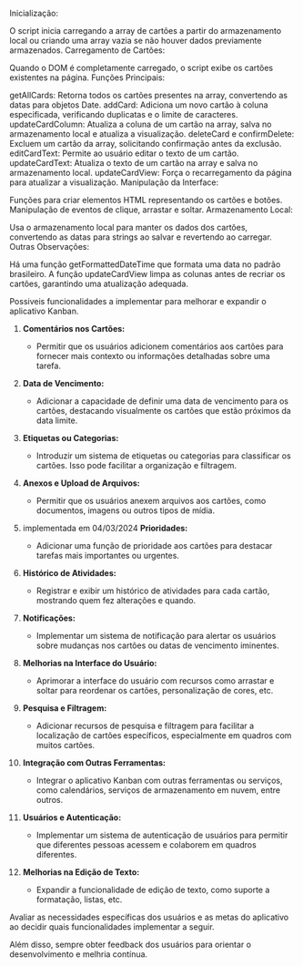 Inicialização:

O script inicia carregando a array de cartões a partir do armazenamento local ou criando uma array vazia se não houver dados previamente armazenados.
Carregamento de Cartões:

Quando o DOM é completamente carregado, o script exibe os cartões existentes na página.
Funções Principais:

getAllCards: Retorna todos os cartões presentes na array, convertendo as datas para objetos Date.
addCard: Adiciona um novo cartão à coluna especificada, verificando duplicatas e o limite de caracteres.
updateCardColumn: Atualiza a coluna de um cartão na array, salva no armazenamento local e atualiza a visualização.
deleteCard e confirmDelete: Excluem um cartão da array, solicitando confirmação antes da exclusão.
editCardText: Permite ao usuário editar o texto de um cartão.
updateCardText: Atualiza o texto de um cartão na array e salva no armazenamento local.
updateCardView: Força o recarregamento da página para atualizar a visualização.
Manipulação da Interface:

Funções para criar elementos HTML representando os cartões e botões.
Manipulação de eventos de clique, arrastar e soltar.
Armazenamento Local:

Usa o armazenamento local para manter os dados dos cartões, convertendo as datas para strings ao salvar e revertendo ao carregar.
Outras Observações:

Há uma função getFormattedDateTime que formata uma data no padrão brasileiro.
A função updateCardView limpa as colunas antes de recriar os cartões, garantindo uma atualização adequada.


Possiveis funcionalidades a implementar para melhorar e expandir o aplicativo Kanban.

1. **Comentários nos Cartões:**
   - Permitir que os usuários adicionem comentários aos cartões para fornecer mais contexto ou informações detalhadas sobre uma tarefa.

2. **Data de Vencimento:**
   - Adicionar a capacidade de definir uma data de vencimento para os cartões, destacando visualmente os cartões que estão próximos da data limite.

3. **Etiquetas ou Categorias:**
   - Introduzir um sistema de etiquetas ou categorias para classificar os cartões. Isso pode facilitar a organização e filtragem.

4. **Anexos e Upload de Arquivos:**
   - Permitir que os usuários anexem arquivos aos cartões, como documentos, imagens ou outros tipos de mídia.

5. implementada em 04/03/2024       **Prioridades:**
   - Adicionar uma função de prioridade aos cartões para destacar tarefas mais importantes ou urgentes.

6. **Histórico de Atividades:**
   - Registrar e exibir um histórico de atividades para cada cartão, mostrando quem fez alterações e quando.

7. **Notificações:**
   - Implementar um sistema de notificação para alertar os usuários sobre mudanças nos cartões ou datas de vencimento iminentes.

8. **Melhorias na Interface do Usuário:**
   - Aprimorar a interface do usuário com recursos como arrastar e soltar para reordenar os cartões, personalização de cores, etc.

9. **Pesquisa e Filtragem:**
   - Adicionar recursos de pesquisa e filtragem para facilitar a localização de cartões específicos, especialmente em quadros com muitos cartões.

10. **Integração com Outras Ferramentas:**
    - Integrar o aplicativo Kanban com outras ferramentas ou serviços, como calendários, serviços de armazenamento em nuvem, entre outros.

11. **Usuários e Autenticação:**
    - Implementar um sistema de autenticação de usuários para permitir que diferentes pessoas acessem e colaborem em quadros diferentes.

12. **Melhorias na Edição de Texto:**
    - Expandir a funcionalidade de edição de texto, como suporte a formatação, listas, etc.

Avaliar as necessidades específicas dos usuários e as metas do aplicativo ao decidir quais funcionalidades implementar a seguir. 

Além disso, sempre obter feedback dos usuários para orientar o desenvolvimento e melhria contínua.
